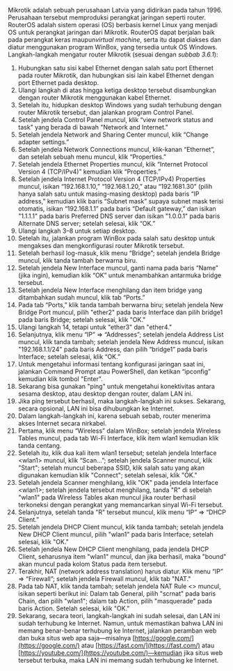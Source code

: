 Mikrotik adalah sebuah perusahaan Latvia yang didirikan pada tahun 1996. Perusahaan tersebut memproduksi perangkat jaringan seperti router. RouterOS adalah sistem operasi (OS) berbasis kernel Linux yang menjadi OS untuk perangkat jaringan dari Mikrotik. RouterOS dapat berjalan baik pada perangkat keras maupun*virtual machine*, serta itu dapat diakses dan diatur menggunakan program WinBox, yang tersedia untuk OS Windows.    
Langkah-langkah mengatur router Mikrotik (sesuai dengan *subbab 3.6.1*):     
1. Hubungkan satu sisi kabel Ethernet dengan salah satu port Ethernet pada router Mikrotik, dan hubungkan sisi lain kabel Ethernet dengan port Ethernet pada desktop.
2. Ulangi langkah di atas hingga ketiga desktop tersebut disambungkan dengan router Mikrotik menggunakan kabel Ethernet.
3. Setelah itu, hidupkan desktop Windows yang sudah terhubung dengan router Mikrotik tersebut, dan jalankan program Control Panel.
4. Setelah jendela Control Panel muncul, klik “view network status and task" yang berada di bawah "Network and Internet."
5. Setelah jendela Network and Sharing Center muncul, klik “Change adapter settings.”
6. Setelah jendela Network Connections muncul, klik-kanan “Ethernet”, dan setelah sebuah menu muncul, klik “Properties.”
7. Setelah jendela Ethernet Properties muncul, klik “Internet Protocol Version 4 (TCP/IPv4)” kemudian klik “Properties.”
8. Setelah jendela Internet Protocol Version 4 (TCP/IPv4) Properties muncul, isikan “192.168.1.10,” “192.168.1.20,” atau “192.1681.30” (pilih hanya salah satu untuk masing-masing desktop) pada baris “IP address,” kemudian klik baris “Subnet mask” supaya subnet mask terisi otomatis, isikan “192.168.1.1” pada baris “Default gateway,” dan isikan "1.1.1.1" pada baris Preferred DNS server dan isikan "1.0.0.1" pada baris Alternate DNS server; setelah selesai, klik “OK.”
9. Ulangi langkah 3–8 untuk setiap desktop.
10. Setelah itu, jalankan program WinBox pada salah satu desktop untuk mengakses dan mengkonfigurasi router Mikrotik tersebut.
11. Setelah berhasil log-masuk, klik menu “Bridge”; setelah jendela Bridge muncul, klik tanda tambah berwarna biru.
12. Setelah jendela New Interface muncul, ganti nama pada baris “Name” (jika ingin), kemudian klik “OK” untuk menambahkan antarmuka bridge tersebut.
13. Setelah jendela New Interface menghilang dan item bridge yang ditambahkan sudah muncul, klik tab “Ports.”
14. Pada tab “Ports,” klik tanda tambah berwarna biru; setelah jendela New Bridge Port muncul, pilih "ether2" pada baris Interface dan pilih bridge1 pada baris Bridge; setelah selesai, klik "OK."
15. Ulangi langkah 14, tetapi untuk "ether3" dan "ether4."
16. Selanjutnya, klik menu “IP” => “Addresses”; setelah jendela Address List muncul, klik tanda tambah; setelah jendela New Address muncul, isikan "192.168.1.1/24" pada baris Address, dan pilih “bridge1” pada baris Interface; setelah selesai, klik “OK.”  
17. Untuk mengetahui informasi tentang konfigurasi jaringan saat ini, jalankan Command Prompt atau PowerShell, dan ketikan “ipconfig” kemudian klik tombol "Enter".
18. Sekarang bisa gunakan "ping" untuk mengetahui konektivitas antara sesama desktop, atau desktop dengan router, dalam LAN ini.
19. Jika ping tersebut berhasil, maka langkah-langkah ini sukses. Sekarang, secara opsional, LAN ini bisa dihubungkan ke Internet.   
20. Dalam langkah-langkah ini, karena sebuah sebab, router menerima akses Internet secara nirkabel.  
21. Pertama, klik menu “Wireless” dalam WinBox; setelah jendela Wireless Tables muncul, pada tab Wi-Fi Interface, klik item wlan1 kemudian klik tanda centang.   
22. Setelah itu, klik dua kali item wlan1 tersebut; setelah jendela Interface \<wlan1> muncul, klik “Scan...”; setelah jendela Scanner muncul, klik "Start"; setelah muncul beberapa SSID, klik salah satu yang akan digunakan kemudian klik "Connect"; setelah selesai, klik "OK."  
23. Setelah jendela Scanner menghilang, klik "OK" pada jendela Interface \<wlan1>; setelah jendela tersebut menghilang, tanda "R" di sebelah "wlan1" pada Wireless Tables akan muncul jika router berhasil terkoneksi dengan perangkat yang memancarkan sinyal Wi-Fi tersebut.   
24. Selanjutnya, setelah tanda "R" tersebut muncul, klik menu “IP” => “DHCP Client.”   
25. Setelah jendela DHCP Client muncul, klik tanda tambah; setelah jendela New DHCP Client muncul, pilih "wlan1" pada baris Interface; setelah selesai, klik "OK."  
26. Setelah jendela New DHCP Client menghilang, pada jendela DHCP Client, seharusnya item "wlan1" muncul, dan jika berhasil, maka "bound" akan muncul pada kolom Status pada item tersebut.  
27. Terakhir, NAT (network address translation) harus diatur. Klik menu “IP” => “Firewall”; setelah jendela Firewall muncul, klik tab "NAT."   
28. Pada tab NAT, klik tanda tambah; setelah jendela NAT Rule <> muncul, isikan seperti berikut ini: Dalam tab General, pilih "scrnat" pada baris Chain, dan pilih "wlan1"; dalam tab Action, pilih "masquerade" pada baris Action. Setelah selesai, klik "OK."    
29. Sekarang, secara teori, langkah-langkah ini sudah selesai, dan LAN ini sudah terhubung ke Internet. Namun, untuk memastikan bahwa LAN ini memang benar-benar terhubung ke Internet, jalankan peramban web dan buka situs web apa saja—misalnya [https://google.com/](https://google.com/) atau [https://fast.com/](https://fast.com/) atau [https://youtube.com/](https://youtube.com/)—kemudian jika situs web tersebut terbuka, maka LAN ini memang sudah terhubung ke Internet. 
